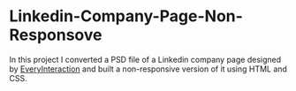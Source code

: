# Linkedin-Company-Page-Non-Responsove

In this project I converted a PSD file of a Linkedin company page designed by [EveryInteraction](https://www.everyinteraction.com/resources/linkedin-company-page-gui-psd-sketch/) and built a non-responsive version of it using HTML and CSS.